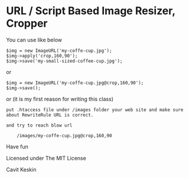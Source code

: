 URL / Script Based Image Resizer, Cropper
=========================================

You can use like below

	$img = new ImageURL('my-coffe-cup.jpg');
	$img->apply('crop,160,90');
	$img->save('my-small-sized-coffee-cup.jpg');
	
or 

	$img = new ImageURL('my-coffe-cup.jpg@crop,160,90');
	$img->save();  
		
or (it is my first reason for writing this class)

	put .htaccess file under /images folder your web site and make sure about RewriteRule URL is correct.

	and try to reach blow url 
		
		/images/my-coffe-cup.jpg@crop,160,90
	
	

Have fun


Licensed under The MIT License


Cavit Keskin

